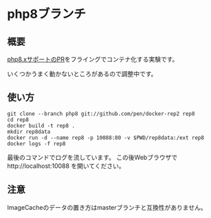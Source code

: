 # php8ブランチ

## 概要

[php8.xサポートのPR](https://github.com/open774/p2-php/pull/22)をフライングでコンテナ化する実験です。

いくつかうまく動かないところがあるので調整中です。

## 使い方

```shell
git clone --branch php8 git://github.com/pen/docker-rep2 rep8
cd rep8
docker build -t rep8 .
mkdir rep8data
docker run -d --name rep8 -p 10088:80 -v $PWD/rep8data:/ext rep8
docker logs -f rep8
```

最後のコマンドでログを流しています。
この後Webブラウザで http://localhost:10088 を開いてください。

## 注意

ImageCacheのデータの置き方はmasterブランチと互換性がありません。
